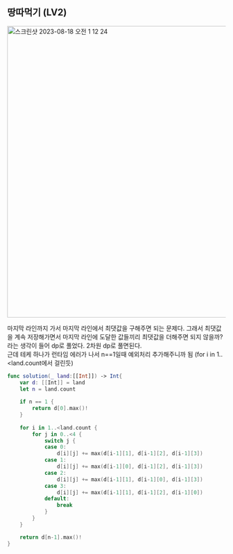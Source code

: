 ## 땅따먹기 (LV2)

<img width="671" alt="스크린샷 2023-08-18 오전 1 12 24" src="https://github.com/wavve-algorithm/algorithm/assets/68391767/d886b859-361f-428b-9544-590d71b2274d">


마지막 라인까지 가서 마지막 라인에서 최댓값을 구해주면 되는 문제다. 그래서 최댓값을 계속 저장해가면서 마지막 라인에 도달한 값들끼리 최댓값을 더해주면 되지 않을까? 라는 생각이 들어 dp로 풀었다. 2차원 dp로 풀면된다. \
근데 테케 하나가 런타임 에러가 나서 n==1일때 예외처리 추가해주니까 됨 (for i in 1..<land.count에서 걸린듯)

``` swift
func solution(_ land:[[Int]]) -> Int{
    var d: [[Int]] = land
    let n = land.count
    
    if n == 1 {
        return d[0].max()!
    }
    
    for i in 1..<land.count {
        for j in 0..<4 {
            switch j {
            case 0:
                d[i][j] += max(d[i-1][1], d[i-1][2], d[i-1][3])
            case 1:
                d[i][j] += max(d[i-1][0], d[i-1][2], d[i-1][3])
            case 2:
                d[i][j] += max(d[i-1][1], d[i-1][0], d[i-1][3])
            case 3:
                d[i][j] += max(d[i-1][1], d[i-1][2], d[i-1][0])
            default:
                break
            }
        }
    }

    return d[n-1].max()!
}
```
